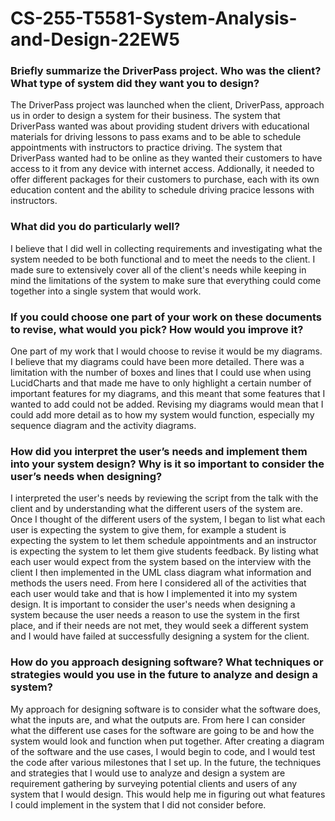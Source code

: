 # CS-255-T5581-System-Analysis-and-Design-22EW5

### Briefly summarize the DriverPass project. Who was the client? What type of system did they want you to design?

The DriverPass project was launched when the client, DriverPass, approach us in order to design a system for their business. The system that DriverPass wanted was about providing student drivers with educational materials for driving lessons to pass exams and to be able to schedule appointments with instructors to practice driving. The system that DriverPass wanted had to be online as they wanted their customers to have access to it from any device with internet access. Addionally, it needed to offer different packages for their customers to purchase, each with its own education content and the ability to schedule driving pracice lessons with instructors.

### What did you do particularly well?

I believe that I did well in collecting requirements and investigating what the system needed to be both functional and to meet the needs to the client. I made sure to extensively cover all of the client's needs while keeping in mind the limitations of the system to make sure that everything could come together into a single system that would work.

### If you could choose one part of your work on these documents to revise, what would you pick? How would you improve it?

One part of my work that I would choose to revise it would be my diagrams. I believe that my diagrams could have been more detailed. There was a limitation with the number of boxes and lines that I could use when using LucidCharts and that made me have to only highlight a certain number of important features for my diagrams, and this meant that some features that I wanted to add could not be added. Revising my diagrams would mean that I could add more detail as to how my system would function, especially my sequence diagram and the activity diagrams.

### How did you interpret the user’s needs and implement them into your system design? Why is it so important to consider the user’s needs when designing?

I interpreted the user's needs by reviewing the script from the talk with the client and by understanding what the different users of the system are. Once I thought of the different users of the system, I began to list what each user is expecting the system to give them, for example a student is expecting the system to let them schedule appointments and an instructor is expecting the system to let them give students feedback. By listing what each user would expect from the system based on the interview with the client I then implemented in the UML class diagram what information and methods the users need. From here I considered all of the activities that each user would take and that is how I implemented it into my system design. It is important to consider the user's needs when designing a system because the user needs a reason to use the system in the first place, and if their needs are not met, they would seek a different system and I would have failed at successfully designing a system for the client.

### How do you approach designing software? What techniques or strategies would you use in the future to analyze and design a system?

My approach for designing software is to consider what the software does, what the inputs are, and what the outputs are. From here I can consider what the different use cases for the software are going to be and how the system would look and function when put together. After creating a diagram of the software and the use cases, I would begin to code, and I would test the code after various milestones that I set up. In the future, the techniques and strategies that I would use to analyze and design a system are requirement gathering by surveying potential clients and users of any system that I would design. This would help me in figuring out what features I could implement in the system that I did not consider before. 
